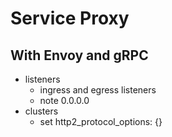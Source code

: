 # Service Proxy
## With Envoy and gRPC

- listeners
    - ingress and egress listeners
    - note 0.0.0.0
- clusters
    - set http2_protocol_options: {}